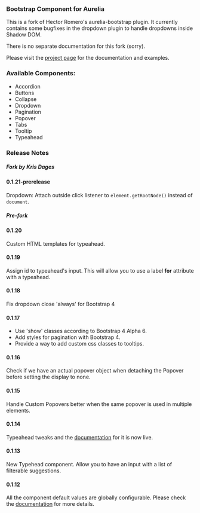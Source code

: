 ### Bootstrap Component for Aurelia
This is a fork of Hector Romero's aurelia-bootstrap plugin.
It currently contains some bugfixes in the dropdown plugin to handle
dropdowns inside Shadow DOM. 

There is no separate documentation for this fork (sorry).

Please visit the [project page](http://tochoromero.github.com/aurelia-bootstrap) for the documentation and examples.

### Available Components:
* Accordion
* Buttons
* Collapse
* Dropdown
* Pagination
* Popover
* Tabs
* Tooltip
* Typeahead

### Release Notes
##### Fork by Kris Dages
#### 0.1.21-prerelease
Dropdown: Attach outside click listener to `element.getRootNode()` instead of `document`.

##### Pre-fork
###
#### 0.1.20
Custom HTML templates for typeahead.

#### 0.1.19
Assign id to typeahead's input. This will allow you to use a label <strong>for</strong> attribute with a typeahead.

#### 0.1.18
Fix dropdown close 'always' for Bootstrap 4

#### 0.1.17
* Use 'show' classes according to Bootstrap 4 Alpha 6.
* Add styles for pagination with Bootstrap 4.
* Provide a way to add custom css classes to tooltips.

#### 0.1.16
Check if we have an actual popover object when detaching the Popover before setting the display to none.

#### 0.1.15
Handle Custom Popovers better when the same popover is used in multiple elements.

#### 0.1.14
Typeahead tweaks and the [documentation](https://tochoromero.github.io/aurelia-bootstrap/#/typeahead) for it is now live.

#### 0.1.13
New Typehead component. Allow you to have an input with a list of filterable suggestions.

#### 0.1.12
All the component default values are globally configurable. Please check the [documentation](https://tochoromero.github.io/aurelia-bootstrap/#/defaults) for more details.

